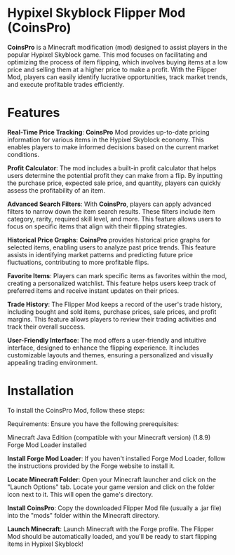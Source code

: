 # Hypixel Skyblock Flipper Mod (CoinsPro)

**CoinsPro** is a Minecraft modification (mod) designed to assist players in the popular Hypixel Skyblock game. This mod focuses on facilitating and optimizing the process of item flipping, which involves buying items at a low price and selling them at a higher price to make a profit. With the Flipper Mod, players can easily identify lucrative opportunities, track market trends, and execute profitable trades efficiently.


# Features
**Real-Time Price Tracking**: **CoinsPro** Mod provides up-to-date pricing information for various items in the Hypixel Skyblock economy. This enables players to make informed decisions based on the current market conditions.

**Profit Calculator**: The mod includes a built-in profit calculator that helps users determine the potential profit they can make from a flip. By inputting the purchase price, expected sale price, and quantity, players can quickly assess the profitability of an item.

**Advanced Search Filters**: With **CoinsPro**, players can apply advanced filters to narrow down the item search results. These filters include item category, rarity, required skill level, and more. This feature allows users to focus on specific items that align with their flipping strategies.

**Historical Price Graphs**: **CoinsPro** provides historical price graphs for selected items, enabling users to analyze past price trends. This feature assists in identifying market patterns and predicting future price fluctuations, contributing to more profitable flips.

**Favorite Items**: Players can mark specific items as favorites within the mod, creating a personalized watchlist. This feature helps users keep track of preferred items and receive instant updates on their prices.

**Trade History**: The Flipper Mod keeps a record of the user's trade history, including bought and sold items, purchase prices, sale prices, and profit margins. This feature allows players to review their trading activities and track their overall success.

**User-Friendly Interface**: The mod offers a user-friendly and intuitive interface, designed to enhance the flipping experience. It includes customizable layouts and themes, ensuring a personalized and visually appealing trading environment.


# Installation
To install the CoinsPro Mod, follow these steps:

Requirements: Ensure you have the following prerequisites:

Minecraft Java Edition (compatible with your Minecraft version) (1.8.9)
Forge Mod Loader installed

**Install Forge Mod Loader**: If you haven't installed Forge Mod Loader, follow the instructions provided by the Forge website to install it.

**Locate Minecraft Folder**: Open your Minecraft launcher and click on the "Launch Options" tab. Locate your game version and click on the folder icon next to it. This will open the game's directory.

**Install CoinsPro**: Copy the downloaded Flipper Mod file (usually a .jar file) into the "mods" folder within the Minecraft directory.

**Launch Minecraft**: Launch Minecraft with the Forge profile. The Flipper Mod should be automatically loaded, and you'll be ready to start flipping items in Hypixel Skyblock!
